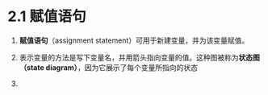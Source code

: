 # 2.1 赋值语句


1. **赋值语句**（assignment statement）可用于新建变量，并为该变量赋值。

2. 表示变量的方法是写下变量名，并用箭头指向变量的值。这种图被称为**状态图（state diagram）**，因为它展示了每个变量所指向的状态

3. 